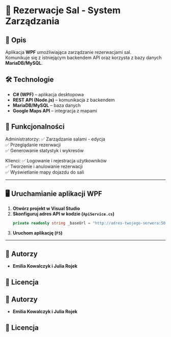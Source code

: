 # 🏢 Rezerwacje Sal - System Zarządzania

## 📌 Opis

Aplikacja **WPF** umożliwiająca zarządzanie rezerwacjami sal.  
Komunikuje się z istniejącym backendem API oraz korzysta z bazy danych **MariaDB/MySQL**.

## 🛠 Technologie

- **C# (WPF)** – aplikacja desktopowa
- **REST API (Node.js)** – komunikacja z backendem
- **MariaDB/MySQL** – baza danych
- **Google Maps API** – integracja z mapami

## 🎯 Funkcjonalności

Administratorzy:
✅ Zarządzanie salami - edycja  
✅ Przeglądanie rezerwacji  
✅ Generowanie statystyk i wykresów  

Klienci:
✅ Logowanie i rejestracja użytkowników  
✅ Tworzenie i anulowanie rezerwacji  
✅ Wyświetlanie mapy dojazdu do sali  

---

## 🖥 Uruchamianie aplikacji WPF

1. **Otwórz projekt w Visual Studio**
2. **Skonfiguruj adres API w kodzie (`ApiService.cs`)**
   ```csharp
   private readonly string _baseUrl = "http://adres-twojego-serwera:5001/api";
   ```
3. **Uruchom aplikację (`F5`)**

---

## 📌 Autorzy

- **Emilia Kowalczyk i Julia Rojek**

## 📜 Licencja


## 📌 Autorzy

- **Emilia Kowalczyk i Julia Rojek**

## 📜 Licencja
